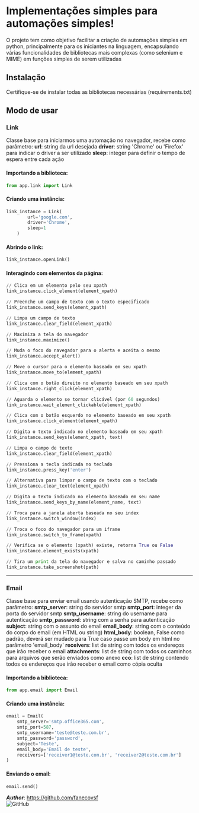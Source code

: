 # Implementações simples para automações simples!

O projeto tem como objetivo facilitar a criação de automações simples em python, principalmente para os iniciantes na linguagem, encapsulando várias funcionalidades de bibliotecas mais complexas (como selenium e MIME) em funções simples de serem utilizadas

## Instalação

Certifique-se de instalar todas as bibliotecas necessárias (requirements.txt)

## Modo de usar

### Link

Classe base para iniciarmos uma automação no navegador, recebe como parâmetro:
**url**: string da url desejada
**driver**: string 'Chrome' ou 'Firefox' para indicar o driver a ser utilizado
**sleep**: integer para definir o tempo de espera entre cada ação

#### Importando a biblioteca:

```python
from app.link import Link
```

#### Criando uma instância:

```python
link_instance = Link(
        url='google.com',
        driver='Chrome',
        sleep=1
    )
```

#### Abrindo o link:

```python
link_instance.openLink()
```

#### Interagindo com elementos da página:

```python
// Clica em um elemento pelo seu xpath
link_instance.click_element(element_xpath)

// Preenche um campo de texto com o texto especificado
link_instance.send_keys(element_xpath)

// Limpa um campo de texto
link_instance.clear_field(element_xpath)

// Maximiza a tela do navegador
link_instance.maximize()

// Muda o foco do navegador para o alerta e aceita o mesmo
link_instance.accept_alert()

// Move o cursor para o elemento baseado em seu xpath
link_instance.move_to(element_xpath)

// Clica com o botão direito no elemento baseado em seu xpath
link_instance.right_click(element_xpath)

// Aguarda o elemento se tornar clicável (por 60 segundos)
link_instance.wait_element_clickable(element_xpath)

// Clica com o botão esquerdo no elemento baseado em seu xpath
link_instance.click_element(element_xpath)

// Digita o texto indicado no elemento baseado em seu xpath
link_instance.send_keys(element_xpath, text)

// Limpa o campo de texto
link_instance.clear_field(element_xpath)

// Pressiona a tecla indicada no teclado
link_instance.press_key('enter')

// Alternativa para limpar o campo de texto com o teclado
link_instance.clear_text(element_xpath)

// Digita o texto indicado no elemento baseado em seu name
link_instance.send_keys_by_name(element_name, text)

// Troca para a janela aberta baseada no seu index
link_instance.switch_window(index)

// Troca o foco do navegador para um iframe
link_instance.switch_to_frame(xpath)

// Verifica se o elemento (xpath) existe, retorna True ou False
link_instance.element_exists(xpath)

// Tira um print da tela do navegador e salva no caminho passado
link_instance.take_screenshot(path)
```

---

### Email

Classe base para enviar email usando autenticação SMTP, recebe como parâmetro:
**smtp_server**: string do servidor smtp
**smtp_port**: integer da porta do servidor smtp
**smtp_username**: string do username para autenticação
**smtp_password**: string com a senha para autenticação
**subject**: string com o assunto do email
**email_body**: string com o conteúdo do corpo do email (em HTML ou string)
**html_body**: boolean, False como padrão, deverá ser mudado para True caso passe um body em html no parâmetro 'email_body'
**receivers**: list de string com todos os endereços que irão receber o email
**attachments**: list de string com todos os caminhos para arquivos que serão enviados como anexo
**cco**: list de string contendo todos os endereços que irão receber o email como cópia oculta

#### Importando a biblioteca:

```python
from app.email import Email
```

#### Criando uma instância:
```python
email = Email(
    smtp_server='smtp.office365.com',
    smtp_port=587,
    smtp_username='teste@teste.com.br',
    smtp_password='password',
    subject='Teste',
    email_body='Email de teste',
    receivers=['receiver1@teste.com.br', 'receiver2@teste.com.br']
)
```

#### Enviando o email:
```python
email.send()
```

***Author***: https://github.com/fanecovsf  
![GitHub](https://img.shields.io/badge/github-%23121011.svg?style=for-the-badge&logo=github&logoColor=white)

